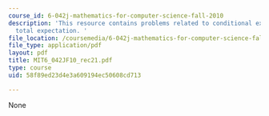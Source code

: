 ```yaml
---
course_id: 6-042j-mathematics-for-computer-science-fall-2010
description: 'This resource contains problems related to conditional expectation and
  total expectation. '
file_location: /coursemedia/6-042j-mathematics-for-computer-science-fall-2010/58f89ed23d4e3a609194ec50608cd713_MIT6_042JF10_rec21.pdf
file_type: application/pdf
layout: pdf
title: MIT6_042JF10_rec21.pdf
type: course
uid: 58f89ed23d4e3a609194ec50608cd713

---
```

None